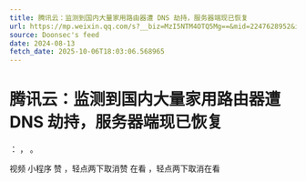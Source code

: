 ```yaml
---
title: 腾讯云：监测到国内大量家用路由器遭 DNS 劫持，服务器端现已恢复
url: https://mp.weixin.qq.com/s?__biz=MzI5NTM4OTQ5Mg==&mid=2247628952&idx=4&sn=3d90e1015f8ca01b708488860728fe49
source: Doonsec's feed
date: 2024-08-13
fetch_date: 2025-10-06T18:03:06.568965
---
```


# 腾讯云：监测到国内大量家用路由器遭 DNS 劫持，服务器端现已恢复

：
，
。

视频
小程序
赞
，轻点两下取消赞
在看
，轻点两下取消在看